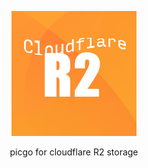 <p align="center">
<img src="./logo.png" width="200px"  alt="logo">
</p>

<p align="center">
picgo for cloudflare R2 storage
</p>
